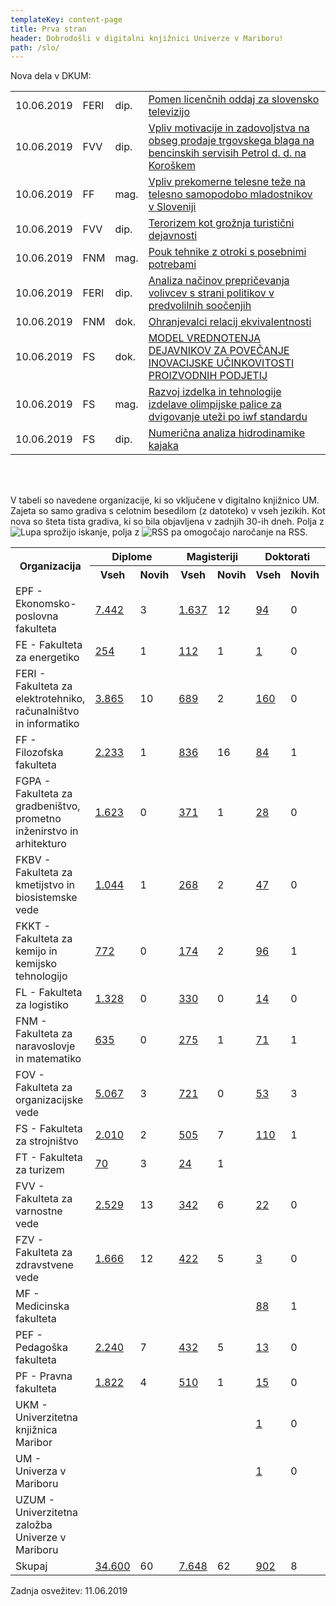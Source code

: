 ```yaml
---
templateKey: content-page
title: Prva stran
header: Dobrodošli v digitalni knjižnici Univerze v Mariboru!
path: /slo/
---
```

<p>
            Nova dela v DKUM:<br></p>
          <table class="NovaGradiva">
            <tbody>
              <tr class="alt">
                <td class="c1">10.06.2019</td>
                <td class="c2" title="Fakulteta za elektrotehniko, računalništvo in informatiko">FERI</td>
                <td class="c3" title="Diplomsko delo/naloga">dip.</td>
                <td class="c4"><a href="https://dk.um.si/IzpisGradiva.php?id=73658&amp;lang=slv">Pomen licenčnih oddaj
                    za slovensko televizijo</a></td>
              </tr>
              <tr>
                <td class="c1">10.06.2019</td>
                <td class="c2" title="Fakulteta za varnostne vede">FVV</td>
                <td class="c3" title="Diplomsko delo/naloga">dip.</td>
                <td class="c4"><a href="https://dk.um.si/IzpisGradiva.php?id=73575&amp;lang=slv">Vpliv motivacije in
                    zadovoljstva na obseg prodaje trgovskega blaga na bencinskih servisih Petrol d. d. na Koroškem</a>
                </td>
              </tr>
              <tr class="alt">
                <td class="c1">10.06.2019</td>
                <td class="c2" title="Filozofska fakulteta">FF</td>
                <td class="c3" title="Magistrsko delo/naloga">mag.</td>
                <td class="c4"><a href="https://dk.um.si/IzpisGradiva.php?id=73454&amp;lang=slv">Vpliv prekomerne
                    telesne teže na telesno samopodobo mladostnikov v Sloveniji</a></td>
              </tr>
              <tr>
                <td class="c1">10.06.2019</td>
                <td class="c2" title="Fakulteta za varnostne vede">FVV</td>
                <td class="c3" title="Diplomsko delo/naloga">dip.</td>
                <td class="c4"><a href="https://dk.um.si/IzpisGradiva.php?id=73556&amp;lang=slv">Terorizem kot grožnja
                    turistični dejavnosti</a></td>
              </tr>
              <tr class="alt">
                <td class="c1">10.06.2019</td>
                <td class="c2" title="Fakulteta za naravoslovje in matematiko">FNM</td>
                <td class="c3" title="Magistrsko delo/naloga">mag.</td>
                <td class="c4"><a href="https://dk.um.si/IzpisGradiva.php?id=73529&amp;lang=slv">Pouk tehnike z otroki s
                    posebnimi potrebami</a></td>
              </tr>
              <tr>
                <td class="c1">10.06.2019</td>
                <td class="c2" title="Fakulteta za elektrotehniko, računalništvo in informatiko">FERI</td>
                <td class="c3" title="Diplomsko delo/naloga">dip.</td>
                <td class="c4"><a href="https://dk.um.si/IzpisGradiva.php?id=73182&amp;lang=slv">Analiza načinov
                    prepričevanja volivcev s strani politikov v predvolilnih soočenjih</a></td>
              </tr>
              <tr class="alt">
                <td class="c1">10.06.2019</td>
                <td class="c2" title="Fakulteta za naravoslovje in matematiko">FNM</td>
                <td class="c3" title="Doktorsko delo/naloga">dok.</td>
                <td class="c4"><a href="https://dk.um.si/IzpisGradiva.php?id=73309&amp;lang=slv">Ohranjevalci relacij
                    ekvivalentnosti</a></td>
              </tr>
              <tr>
                <td class="c1">10.06.2019</td>
                <td class="c2" title="Fakulteta za strojništvo">FS</td>
                <td class="c3" title="Doktorsko delo/naloga">dok.</td>
                <td class="c4"><a href="https://dk.um.si/IzpisGradiva.php?id=72953&amp;lang=slv">MODEL VREDNOTENJA
                    DEJAVNIKOV ZA POVEČANJE INOVACIJSKE UČINKOVITOSTI PROIZVODNIH PODJETIJ</a></td>
              </tr>
              <tr class="alt">
                <td class="c1">10.06.2019</td>
                <td class="c2" title="Fakulteta za strojništvo">FS</td>
                <td class="c3" title="Magistrsko delo/naloga">mag.</td>
                <td class="c4"><a href="https://dk.um.si/IzpisGradiva.php?id=73523&amp;lang=slv">Razvoj izdelka in
                    tehnologije izdelave olimpijske palice za dvigovanje uteži po iwf standardu</a></td>
              </tr>
              <tr>
                <td class="c1">10.06.2019</td>
                <td class="c2" title="Fakulteta za strojništvo">FS</td>
                <td class="c3" title="Diplomsko delo/naloga">dip.</td>
                <td class="c4"><a href="https://dk.um.si/IzpisGradiva.php?id=73568&amp;lang=slv">Numerična analiza
                    hidrodinamike kajaka</a></td>
              </tr>
            </tbody>
          </table><br><br>
          <p class="RazlagaStatistike">V tabeli so navedene organizacije, ki so
            vključene v digitalno knjižnico UM.
            Zajeta so samo gradiva s celotnim besedilom (z datoteko) v vseh jezikih.
            Kot nova so šteta tista gradiva, ki so bila objavljena v zadnjih 30-ih dneh. Polja z
            <img src="Datoteke_za_DKUM%20-%20Prva%20stran/Lupa.gif" alt="Lupa" title="Lupa"> sprožijo iskanje, polja z
            <img src="Datoteke_za_DKUM%20-%20Prva%20stran/rss.gif" alt="RSS" title="RSS"> pa omogočajo naročanje
            na RSS.</p>
          <table class="OrgStat">
            <tbody>
              <tr>
                <th rowspan="2">Organizacija</th>
                <th colspan="2">Diplome</th>
                <th colspan="2">Magisteriji</th>
                <th colspan="2">Doktorati</th>
                <th colspan="2">Ostalo</th>
                <th colspan="2">Skupaj</th>
              </tr>
              <tr>
                <th class="sub">Vseh</th>
                <th class="sub">Novih</th>
                <th class="sub">Vseh</th>
                <th class="sub">Novih</th>
                <th class="sub">Vseh</th>
                <th class="sub">Novih</th>
                <th class="sub">Vseh</th>
                <th class="sub">Novih</th>
                <th class="sub">Vseh</th>
                <th class="sub">Novih</th>
              </tr>
              <tr>
                <td class="naziv">EPF - Ekonomsko-poslovna fakulteta</td>
                <td class="Search"
                  onclick="location.href='https://dk.um.si/Iskanje.php?type=napredno&amp;niz0=&amp;vrsta=dip&amp;vir=2&amp;chkFullOnly=on&amp;lang=slv'"
                  title="Sproži iskanje - diplome EPF"><a
                    href="https://dk.um.si/Iskanje.php?type=napredno&amp;niz0=&amp;vrsta=dip&amp;vir=2&amp;chkFullOnly=on&amp;lang=slv">7.442</a>
                </td>
                <td class="Rss" onclick="location.href='https://dk.um.si/rss.php?o=2&amp;v=dip&amp;lang=slv'"
                  title="Naroči na RSS - diplome EPF"><span class="RssLink">3</span></td>
                <td class="Search"
                  onclick="location.href='https://dk.um.si/Iskanje.php?type=napredno&amp;niz0=&amp;vrsta=mag&amp;vir=2&amp;chkFullOnly=on&amp;lang=slv'"
                  title="Sproži iskanje - magisteriji EPF"><a
                    href="https://dk.um.si/Iskanje.php?type=napredno&amp;niz0=&amp;vrsta=mag&amp;vir=2&amp;chkFullOnly=on&amp;lang=slv">1.637</a>
                </td>
                <td class="Rss" onclick="location.href='https://dk.um.si/rss.php?o=2&amp;v=mag&amp;lang=slv'"
                  title="Naroči na RSS - magisteriji EPF"><span class="RssLink">12</span></td>
                <td class="Search"
                  onclick="location.href='https://dk.um.si/Iskanje.php?type=napredno&amp;niz0=&amp;vrsta=dok&amp;vir=2&amp;chkFullOnly=on&amp;lang=slv'"
                  title="Sproži iskanje - doktorati EPF"><a
                    href="https://dk.um.si/Iskanje.php?type=napredno&amp;niz0=&amp;vrsta=dok&amp;vir=2&amp;chkFullOnly=on&amp;lang=slv">94</a>
                </td>
                <td class="Rss" onclick="location.href='https://dk.um.si/rss.php?o=2&amp;v=dok&amp;lang=slv'"
                  title="Naroči na RSS - doktorati EPF"><span class="RssLink">0</span></td>
                <td class="Search"
                  onclick="location.href='https://dk.um.si/Iskanje.php?type=napredno&amp;niz0=&amp;vrsta=ostalo&amp;vir=2&amp;chkFullOnly=on&amp;lang=slv'"
                  title="Sproži iskanje - druga gradiva EPF"><a
                    href="https://dk.um.si/Iskanje.php?type=napredno&amp;niz0=&amp;vrsta=ostalo&amp;vir=2&amp;chkFullOnly=on&amp;lang=slv">1.604</a>
                </td>
                <td>&nbsp;</td>
                <td class="Search"
                  onclick="location.href='https://dk.um.si/Iskanje.php?type=napredno&amp;niz0=&amp;vir=2&amp;chkFullOnly=on&amp;lang=slv'"
                  title="Sproži iskanje - vsa gradiva EPF"><a
                    href="https://dk.um.si/Iskanje.php?type=napredno&amp;niz0=&amp;vir=2&amp;chkFullOnly=on&amp;lang=slv">10.777</a>
                </td>
                <td class="Rss" onclick="location.href='https://dk.um.si/rss.php?o=2&amp;v=vse&amp;lang=slv'"
                  title="Naroči na RSS - vsa gradiva EPF"><span class="RssLink">15</span></td>
              </tr>
              <tr class="alt">
                <td class="naziv">FE - Fakulteta za energetiko</td>
                <td class="Search"
                  onclick="location.href='https://dk.um.si/Iskanje.php?type=napredno&amp;niz0=&amp;vrsta=dip&amp;vir=19&amp;chkFullOnly=on&amp;lang=slv'"
                  title="Sproži iskanje - diplome FE"><a
                    href="https://dk.um.si/Iskanje.php?type=napredno&amp;niz0=&amp;vrsta=dip&amp;vir=19&amp;chkFullOnly=on&amp;lang=slv">254</a>
                </td>
                <td class="Rss" onclick="location.href='https://dk.um.si/rss.php?o=19&amp;v=dip&amp;lang=slv'"
                  title="Naroči na RSS - diplome FE"><span class="RssLink">1</span></td>
                <td class="Search"
                  onclick="location.href='https://dk.um.si/Iskanje.php?type=napredno&amp;niz0=&amp;vrsta=mag&amp;vir=19&amp;chkFullOnly=on&amp;lang=slv'"
                  title="Sproži iskanje - magisteriji FE"><a
                    href="https://dk.um.si/Iskanje.php?type=napredno&amp;niz0=&amp;vrsta=mag&amp;vir=19&amp;chkFullOnly=on&amp;lang=slv">112</a>
                </td>
                <td class="Rss" onclick="location.href='https://dk.um.si/rss.php?o=19&amp;v=mag&amp;lang=slv'"
                  title="Naroči na RSS - magisteriji FE"><span class="RssLink">1</span></td>
                <td class="Search"
                  onclick="location.href='https://dk.um.si/Iskanje.php?type=napredno&amp;niz0=&amp;vrsta=dok&amp;vir=19&amp;chkFullOnly=on&amp;lang=slv'"
                  title="Sproži iskanje - doktorati FE"><a
                    href="https://dk.um.si/Iskanje.php?type=napredno&amp;niz0=&amp;vrsta=dok&amp;vir=19&amp;chkFullOnly=on&amp;lang=slv">1</a>
                </td>
                <td class="Rss" onclick="location.href='https://dk.um.si/rss.php?o=19&amp;v=dok&amp;lang=slv'"
                  title="Naroči na RSS - doktorati FE"><span class="RssLink">0</span></td>
                <td class="Search"
                  onclick="location.href='https://dk.um.si/Iskanje.php?type=napredno&amp;niz0=&amp;vrsta=ostalo&amp;vir=19&amp;chkFullOnly=on&amp;lang=slv'"
                  title="Sproži iskanje - druga gradiva FE"><a
                    href="https://dk.um.si/Iskanje.php?type=napredno&amp;niz0=&amp;vrsta=ostalo&amp;vir=19&amp;chkFullOnly=on&amp;lang=slv">120</a>
                </td>
                <td>&nbsp;</td>
                <td class="Search"
                  onclick="location.href='https://dk.um.si/Iskanje.php?type=napredno&amp;niz0=&amp;vir=19&amp;chkFullOnly=on&amp;lang=slv'"
                  title="Sproži iskanje - vsa gradiva FE"><a
                    href="https://dk.um.si/Iskanje.php?type=napredno&amp;niz0=&amp;vir=19&amp;chkFullOnly=on&amp;lang=slv">487</a>
                </td>
                <td class="Rss" onclick="location.href='https://dk.um.si/rss.php?o=19&amp;v=vse&amp;lang=slv'"
                  title="Naroči na RSS - vsa gradiva FE"><span class="RssLink">2</span></td>
              </tr>
              <tr>
                <td class="naziv">FERI - Fakulteta za elektrotehniko, računalništvo in informatiko</td>
                <td class="Search"
                  onclick="location.href='https://dk.um.si/Iskanje.php?type=napredno&amp;niz0=&amp;vrsta=dip&amp;vir=3&amp;chkFullOnly=on&amp;lang=slv'"
                  title="Sproži iskanje - diplome FERI"><a
                    href="https://dk.um.si/Iskanje.php?type=napredno&amp;niz0=&amp;vrsta=dip&amp;vir=3&amp;chkFullOnly=on&amp;lang=slv">3.865</a>
                </td>
                <td class="Rss" onclick="location.href='https://dk.um.si/rss.php?o=3&amp;v=dip&amp;lang=slv'"
                  title="Naroči na RSS - diplome FERI"><span class="RssLink">10</span></td>
                <td class="Search"
                  onclick="location.href='https://dk.um.si/Iskanje.php?type=napredno&amp;niz0=&amp;vrsta=mag&amp;vir=3&amp;chkFullOnly=on&amp;lang=slv'"
                  title="Sproži iskanje - magisteriji FERI"><a
                    href="https://dk.um.si/Iskanje.php?type=napredno&amp;niz0=&amp;vrsta=mag&amp;vir=3&amp;chkFullOnly=on&amp;lang=slv">689</a>
                </td>
                <td class="Rss" onclick="location.href='https://dk.um.si/rss.php?o=3&amp;v=mag&amp;lang=slv'"
                  title="Naroči na RSS - magisteriji FERI"><span class="RssLink">2</span></td>
                <td class="Search"
                  onclick="location.href='https://dk.um.si/Iskanje.php?type=napredno&amp;niz0=&amp;vrsta=dok&amp;vir=3&amp;chkFullOnly=on&amp;lang=slv'"
                  title="Sproži iskanje - doktorati FERI"><a
                    href="https://dk.um.si/Iskanje.php?type=napredno&amp;niz0=&amp;vrsta=dok&amp;vir=3&amp;chkFullOnly=on&amp;lang=slv">160</a>
                </td>
                <td class="Rss" onclick="location.href='https://dk.um.si/rss.php?o=3&amp;v=dok&amp;lang=slv'"
                  title="Naroči na RSS - doktorati FERI"><span class="RssLink">0</span></td>
                <td class="Search"
                  onclick="location.href='https://dk.um.si/Iskanje.php?type=napredno&amp;niz0=&amp;vrsta=ostalo&amp;vir=3&amp;chkFullOnly=on&amp;lang=slv'"
                  title="Sproži iskanje - druga gradiva FERI"><a
                    href="https://dk.um.si/Iskanje.php?type=napredno&amp;niz0=&amp;vrsta=ostalo&amp;vir=3&amp;chkFullOnly=on&amp;lang=slv">725</a>
                </td>
                <td>&nbsp;</td>
                <td class="Search"
                  onclick="location.href='https://dk.um.si/Iskanje.php?type=napredno&amp;niz0=&amp;vir=3&amp;chkFullOnly=on&amp;lang=slv'"
                  title="Sproži iskanje - vsa gradiva FERI"><a
                    href="https://dk.um.si/Iskanje.php?type=napredno&amp;niz0=&amp;vir=3&amp;chkFullOnly=on&amp;lang=slv">5.439</a>
                </td>
                <td class="Rss" onclick="location.href='https://dk.um.si/rss.php?o=3&amp;v=vse&amp;lang=slv'"
                  title="Naroči na RSS - vsa gradiva FERI"><span class="RssLink">12</span></td>
              </tr>
              <tr class="alt">
                <td class="naziv">FF - Filozofska fakulteta</td>
                <td class="Search"
                  onclick="location.href='https://dk.um.si/Iskanje.php?type=napredno&amp;niz0=&amp;vrsta=dip&amp;vir=9&amp;chkFullOnly=on&amp;lang=slv'"
                  title="Sproži iskanje - diplome FF"><a
                    href="https://dk.um.si/Iskanje.php?type=napredno&amp;niz0=&amp;vrsta=dip&amp;vir=9&amp;chkFullOnly=on&amp;lang=slv">2.233</a>
                </td>
                <td class="Rss" onclick="location.href='https://dk.um.si/rss.php?o=9&amp;v=dip&amp;lang=slv'"
                  title="Naroči na RSS - diplome FF"><span class="RssLink">1</span></td>
                <td class="Search"
                  onclick="location.href='https://dk.um.si/Iskanje.php?type=napredno&amp;niz0=&amp;vrsta=mag&amp;vir=9&amp;chkFullOnly=on&amp;lang=slv'"
                  title="Sproži iskanje - magisteriji FF"><a
                    href="https://dk.um.si/Iskanje.php?type=napredno&amp;niz0=&amp;vrsta=mag&amp;vir=9&amp;chkFullOnly=on&amp;lang=slv">836</a>
                </td>
                <td class="Rss" onclick="location.href='https://dk.um.si/rss.php?o=9&amp;v=mag&amp;lang=slv'"
                  title="Naroči na RSS - magisteriji FF"><span class="RssLink">16</span></td>
                <td class="Search"
                  onclick="location.href='https://dk.um.si/Iskanje.php?type=napredno&amp;niz0=&amp;vrsta=dok&amp;vir=9&amp;chkFullOnly=on&amp;lang=slv'"
                  title="Sproži iskanje - doktorati FF"><a
                    href="https://dk.um.si/Iskanje.php?type=napredno&amp;niz0=&amp;vrsta=dok&amp;vir=9&amp;chkFullOnly=on&amp;lang=slv">84</a>
                </td>
                <td class="Rss" onclick="location.href='https://dk.um.si/rss.php?o=9&amp;v=dok&amp;lang=slv'"
                  title="Naroči na RSS - doktorati FF"><span class="RssLink">1</span></td>
                <td class="Search"
                  onclick="location.href='https://dk.um.si/Iskanje.php?type=napredno&amp;niz0=&amp;vrsta=ostalo&amp;vir=9&amp;chkFullOnly=on&amp;lang=slv'"
                  title="Sproži iskanje - druga gradiva FF"><a
                    href="https://dk.um.si/Iskanje.php?type=napredno&amp;niz0=&amp;vrsta=ostalo&amp;vir=9&amp;chkFullOnly=on&amp;lang=slv">1.074</a>
                </td>
                <td>&nbsp;</td>
                <td class="Search"
                  onclick="location.href='https://dk.um.si/Iskanje.php?type=napredno&amp;niz0=&amp;vir=9&amp;chkFullOnly=on&amp;lang=slv'"
                  title="Sproži iskanje - vsa gradiva FF"><a
                    href="https://dk.um.si/Iskanje.php?type=napredno&amp;niz0=&amp;vir=9&amp;chkFullOnly=on&amp;lang=slv">4.227</a>
                </td>
                <td class="Rss" onclick="location.href='https://dk.um.si/rss.php?o=9&amp;v=vse&amp;lang=slv'"
                  title="Naroči na RSS - vsa gradiva FF"><span class="RssLink">18</span></td>
              </tr>
              <tr>
                <td class="naziv">FGPA - Fakulteta za gradbeništvo, prometno inženirstvo in arhitekturo</td>
                <td class="Search"
                  onclick="location.href='https://dk.um.si/Iskanje.php?type=napredno&amp;niz0=&amp;vrsta=dip&amp;vir=5&amp;chkFullOnly=on&amp;lang=slv'"
                  title="Sproži iskanje - diplome FGPA"><a
                    href="https://dk.um.si/Iskanje.php?type=napredno&amp;niz0=&amp;vrsta=dip&amp;vir=5&amp;chkFullOnly=on&amp;lang=slv">1.623</a>
                </td>
                <td class="Rss" onclick="location.href='https://dk.um.si/rss.php?o=5&amp;v=dip&amp;lang=slv'"
                  title="Naroči na RSS - diplome FGPA"><span class="RssLink">0</span></td>
                <td class="Search"
                  onclick="location.href='https://dk.um.si/Iskanje.php?type=napredno&amp;niz0=&amp;vrsta=mag&amp;vir=5&amp;chkFullOnly=on&amp;lang=slv'"
                  title="Sproži iskanje - magisteriji FGPA"><a
                    href="https://dk.um.si/Iskanje.php?type=napredno&amp;niz0=&amp;vrsta=mag&amp;vir=5&amp;chkFullOnly=on&amp;lang=slv">371</a>
                </td>
                <td class="Rss" onclick="location.href='https://dk.um.si/rss.php?o=5&amp;v=mag&amp;lang=slv'"
                  title="Naroči na RSS - magisteriji FGPA"><span class="RssLink">1</span></td>
                <td class="Search"
                  onclick="location.href='https://dk.um.si/Iskanje.php?type=napredno&amp;niz0=&amp;vrsta=dok&amp;vir=5&amp;chkFullOnly=on&amp;lang=slv'"
                  title="Sproži iskanje - doktorati FGPA"><a
                    href="https://dk.um.si/Iskanje.php?type=napredno&amp;niz0=&amp;vrsta=dok&amp;vir=5&amp;chkFullOnly=on&amp;lang=slv">28</a>
                </td>
                <td class="Rss" onclick="location.href='https://dk.um.si/rss.php?o=5&amp;v=dok&amp;lang=slv'"
                  title="Naroči na RSS - doktorati FGPA"><span class="RssLink">0</span></td>
                <td class="Search"
                  onclick="location.href='https://dk.um.si/Iskanje.php?type=napredno&amp;niz0=&amp;vrsta=ostalo&amp;vir=5&amp;chkFullOnly=on&amp;lang=slv'"
                  title="Sproži iskanje - druga gradiva FGPA"><a
                    href="https://dk.um.si/Iskanje.php?type=napredno&amp;niz0=&amp;vrsta=ostalo&amp;vir=5&amp;chkFullOnly=on&amp;lang=slv">580</a>
                </td>
                <td>&nbsp;</td>
                <td class="Search"
                  onclick="location.href='https://dk.um.si/Iskanje.php?type=napredno&amp;niz0=&amp;vir=5&amp;chkFullOnly=on&amp;lang=slv'"
                  title="Sproži iskanje - vsa gradiva FGPA"><a
                    href="https://dk.um.si/Iskanje.php?type=napredno&amp;niz0=&amp;vir=5&amp;chkFullOnly=on&amp;lang=slv">2.602</a>
                </td>
                <td class="Rss" onclick="location.href='https://dk.um.si/rss.php?o=5&amp;v=vse&amp;lang=slv'"
                  title="Naroči na RSS - vsa gradiva FGPA"><span class="RssLink">1</span></td>
              </tr>
              <tr class="alt">
                <td class="naziv">FKBV - Fakulteta za kmetijstvo in biosistemske vede</td>
                <td class="Search"
                  onclick="location.href='https://dk.um.si/Iskanje.php?type=napredno&amp;niz0=&amp;vrsta=dip&amp;vir=13&amp;chkFullOnly=on&amp;lang=slv'"
                  title="Sproži iskanje - diplome FKBV"><a
                    href="https://dk.um.si/Iskanje.php?type=napredno&amp;niz0=&amp;vrsta=dip&amp;vir=13&amp;chkFullOnly=on&amp;lang=slv">1.044</a>
                </td>
                <td class="Rss" onclick="location.href='https://dk.um.si/rss.php?o=13&amp;v=dip&amp;lang=slv'"
                  title="Naroči na RSS - diplome FKBV"><span class="RssLink">1</span></td>
                <td class="Search"
                  onclick="location.href='https://dk.um.si/Iskanje.php?type=napredno&amp;niz0=&amp;vrsta=mag&amp;vir=13&amp;chkFullOnly=on&amp;lang=slv'"
                  title="Sproži iskanje - magisteriji FKBV"><a
                    href="https://dk.um.si/Iskanje.php?type=napredno&amp;niz0=&amp;vrsta=mag&amp;vir=13&amp;chkFullOnly=on&amp;lang=slv">268</a>
                </td>
                <td class="Rss" onclick="location.href='https://dk.um.si/rss.php?o=13&amp;v=mag&amp;lang=slv'"
                  title="Naroči na RSS - magisteriji FKBV"><span class="RssLink">2</span></td>
                <td class="Search"
                  onclick="location.href='https://dk.um.si/Iskanje.php?type=napredno&amp;niz0=&amp;vrsta=dok&amp;vir=13&amp;chkFullOnly=on&amp;lang=slv'"
                  title="Sproži iskanje - doktorati FKBV"><a
                    href="https://dk.um.si/Iskanje.php?type=napredno&amp;niz0=&amp;vrsta=dok&amp;vir=13&amp;chkFullOnly=on&amp;lang=slv">47</a>
                </td>
                <td class="Rss" onclick="location.href='https://dk.um.si/rss.php?o=13&amp;v=dok&amp;lang=slv'"
                  title="Naroči na RSS - doktorati FKBV"><span class="RssLink">0</span></td>
                <td class="Search"
                  onclick="location.href='https://dk.um.si/Iskanje.php?type=napredno&amp;niz0=&amp;vrsta=ostalo&amp;vir=13&amp;chkFullOnly=on&amp;lang=slv'"
                  title="Sproži iskanje - druga gradiva FKBV"><a
                    href="https://dk.um.si/Iskanje.php?type=napredno&amp;niz0=&amp;vrsta=ostalo&amp;vir=13&amp;chkFullOnly=on&amp;lang=slv">309</a>
                </td>
                <td>&nbsp;</td>
                <td class="Search"
                  onclick="location.href='https://dk.um.si/Iskanje.php?type=napredno&amp;niz0=&amp;vir=13&amp;chkFullOnly=on&amp;lang=slv'"
                  title="Sproži iskanje - vsa gradiva FKBV"><a
                    href="https://dk.um.si/Iskanje.php?type=napredno&amp;niz0=&amp;vir=13&amp;chkFullOnly=on&amp;lang=slv">1.668</a>
                </td>
                <td class="Rss" onclick="location.href='https://dk.um.si/rss.php?o=13&amp;v=vse&amp;lang=slv'"
                  title="Naroči na RSS - vsa gradiva FKBV"><span class="RssLink">3</span></td>
              </tr>
              <tr>
                <td class="naziv">FKKT - Fakulteta za kemijo in kemijsko tehnologijo</td>
                <td class="Search"
                  onclick="location.href='https://dk.um.si/Iskanje.php?type=napredno&amp;niz0=&amp;vrsta=dip&amp;vir=6&amp;chkFullOnly=on&amp;lang=slv'"
                  title="Sproži iskanje - diplome FKKT"><a
                    href="https://dk.um.si/Iskanje.php?type=napredno&amp;niz0=&amp;vrsta=dip&amp;vir=6&amp;chkFullOnly=on&amp;lang=slv">772</a>
                </td>
                <td class="Rss" onclick="location.href='https://dk.um.si/rss.php?o=6&amp;v=dip&amp;lang=slv'"
                  title="Naroči na RSS - diplome FKKT"><span class="RssLink">0</span></td>
                <td class="Search"
                  onclick="location.href='https://dk.um.si/Iskanje.php?type=napredno&amp;niz0=&amp;vrsta=mag&amp;vir=6&amp;chkFullOnly=on&amp;lang=slv'"
                  title="Sproži iskanje - magisteriji FKKT"><a
                    href="https://dk.um.si/Iskanje.php?type=napredno&amp;niz0=&amp;vrsta=mag&amp;vir=6&amp;chkFullOnly=on&amp;lang=slv">174</a>
                </td>
                <td class="Rss" onclick="location.href='https://dk.um.si/rss.php?o=6&amp;v=mag&amp;lang=slv'"
                  title="Naroči na RSS - magisteriji FKKT"><span class="RssLink">2</span></td>
                <td class="Search"
                  onclick="location.href='https://dk.um.si/Iskanje.php?type=napredno&amp;niz0=&amp;vrsta=dok&amp;vir=6&amp;chkFullOnly=on&amp;lang=slv'"
                  title="Sproži iskanje - doktorati FKKT"><a
                    href="https://dk.um.si/Iskanje.php?type=napredno&amp;niz0=&amp;vrsta=dok&amp;vir=6&amp;chkFullOnly=on&amp;lang=slv">96</a>
                </td>
                <td class="Rss" onclick="location.href='https://dk.um.si/rss.php?o=6&amp;v=dok&amp;lang=slv'"
                  title="Naroči na RSS - doktorati FKKT"><span class="RssLink">1</span></td>
                <td class="Search"
                  onclick="location.href='https://dk.um.si/Iskanje.php?type=napredno&amp;niz0=&amp;vrsta=ostalo&amp;vir=6&amp;chkFullOnly=on&amp;lang=slv'"
                  title="Sproži iskanje - druga gradiva FKKT"><a
                    href="https://dk.um.si/Iskanje.php?type=napredno&amp;niz0=&amp;vrsta=ostalo&amp;vir=6&amp;chkFullOnly=on&amp;lang=slv">431</a>
                </td>
                <td>2</td>
                <td class="Search"
                  onclick="location.href='https://dk.um.si/Iskanje.php?type=napredno&amp;niz0=&amp;vir=6&amp;chkFullOnly=on&amp;lang=slv'"
                  title="Sproži iskanje - vsa gradiva FKKT"><a
                    href="https://dk.um.si/Iskanje.php?type=napredno&amp;niz0=&amp;vir=6&amp;chkFullOnly=on&amp;lang=slv">1.473</a>
                </td>
                <td class="Rss" onclick="location.href='https://dk.um.si/rss.php?o=6&amp;v=vse&amp;lang=slv'"
                  title="Naroči na RSS - vsa gradiva FKKT"><span class="RssLink">5</span></td>
              </tr>
              <tr class="alt">
                <td class="naziv">FL - Fakulteta za logistiko</td>
                <td class="Search"
                  onclick="location.href='https://dk.um.si/Iskanje.php?type=napredno&amp;niz0=&amp;vrsta=dip&amp;vir=16&amp;chkFullOnly=on&amp;lang=slv'"
                  title="Sproži iskanje - diplome FL"><a
                    href="https://dk.um.si/Iskanje.php?type=napredno&amp;niz0=&amp;vrsta=dip&amp;vir=16&amp;chkFullOnly=on&amp;lang=slv">1.328</a>
                </td>
                <td class="Rss" onclick="location.href='https://dk.um.si/rss.php?o=16&amp;v=dip&amp;lang=slv'"
                  title="Naroči na RSS - diplome FL"><span class="RssLink">0</span></td>
                <td class="Search"
                  onclick="location.href='https://dk.um.si/Iskanje.php?type=napredno&amp;niz0=&amp;vrsta=mag&amp;vir=16&amp;chkFullOnly=on&amp;lang=slv'"
                  title="Sproži iskanje - magisteriji FL"><a
                    href="https://dk.um.si/Iskanje.php?type=napredno&amp;niz0=&amp;vrsta=mag&amp;vir=16&amp;chkFullOnly=on&amp;lang=slv">330</a>
                </td>
                <td class="Rss" onclick="location.href='https://dk.um.si/rss.php?o=16&amp;v=mag&amp;lang=slv'"
                  title="Naroči na RSS - magisteriji FL"><span class="RssLink">0</span></td>
                <td class="Search"
                  onclick="location.href='https://dk.um.si/Iskanje.php?type=napredno&amp;niz0=&amp;vrsta=dok&amp;vir=16&amp;chkFullOnly=on&amp;lang=slv'"
                  title="Sproži iskanje - doktorati FL"><a
                    href="https://dk.um.si/Iskanje.php?type=napredno&amp;niz0=&amp;vrsta=dok&amp;vir=16&amp;chkFullOnly=on&amp;lang=slv">14</a>
                </td>
                <td class="Rss" onclick="location.href='https://dk.um.si/rss.php?o=16&amp;v=dok&amp;lang=slv'"
                  title="Naroči na RSS - doktorati FL"><span class="RssLink">0</span></td>
                <td class="Search"
                  onclick="location.href='https://dk.um.si/Iskanje.php?type=napredno&amp;niz0=&amp;vrsta=ostalo&amp;vir=16&amp;chkFullOnly=on&amp;lang=slv'"
                  title="Sproži iskanje - druga gradiva FL"><a
                    href="https://dk.um.si/Iskanje.php?type=napredno&amp;niz0=&amp;vrsta=ostalo&amp;vir=16&amp;chkFullOnly=on&amp;lang=slv">263</a>
                </td>
                <td>&nbsp;</td>
                <td class="Search"
                  onclick="location.href='https://dk.um.si/Iskanje.php?type=napredno&amp;niz0=&amp;vir=16&amp;chkFullOnly=on&amp;lang=slv'"
                  title="Sproži iskanje - vsa gradiva FL"><a
                    href="https://dk.um.si/Iskanje.php?type=napredno&amp;niz0=&amp;vir=16&amp;chkFullOnly=on&amp;lang=slv">1.935</a>
                </td>
                <td class="Rss" onclick="location.href='https://dk.um.si/rss.php?o=16&amp;v=vse&amp;lang=slv'"
                  title="Naroči na RSS - vsa gradiva FL"><span class="RssLink">0</span></td>
              </tr>
              <tr>
                <td class="naziv">FNM - Fakulteta za naravoslovje in matematiko</td>
                <td class="Search"
                  onclick="location.href='https://dk.um.si/Iskanje.php?type=napredno&amp;niz0=&amp;vrsta=dip&amp;vir=11&amp;chkFullOnly=on&amp;lang=slv'"
                  title="Sproži iskanje - diplome FNM"><a
                    href="https://dk.um.si/Iskanje.php?type=napredno&amp;niz0=&amp;vrsta=dip&amp;vir=11&amp;chkFullOnly=on&amp;lang=slv">635</a>
                </td>
                <td class="Rss" onclick="location.href='https://dk.um.si/rss.php?o=11&amp;v=dip&amp;lang=slv'"
                  title="Naroči na RSS - diplome FNM"><span class="RssLink">0</span></td>
                <td class="Search"
                  onclick="location.href='https://dk.um.si/Iskanje.php?type=napredno&amp;niz0=&amp;vrsta=mag&amp;vir=11&amp;chkFullOnly=on&amp;lang=slv'"
                  title="Sproži iskanje - magisteriji FNM"><a
                    href="https://dk.um.si/Iskanje.php?type=napredno&amp;niz0=&amp;vrsta=mag&amp;vir=11&amp;chkFullOnly=on&amp;lang=slv">275</a>
                </td>
                <td class="Rss" onclick="location.href='https://dk.um.si/rss.php?o=11&amp;v=mag&amp;lang=slv'"
                  title="Naroči na RSS - magisteriji FNM"><span class="RssLink">1</span></td>
                <td class="Search"
                  onclick="location.href='https://dk.um.si/Iskanje.php?type=napredno&amp;niz0=&amp;vrsta=dok&amp;vir=11&amp;chkFullOnly=on&amp;lang=slv'"
                  title="Sproži iskanje - doktorati FNM"><a
                    href="https://dk.um.si/Iskanje.php?type=napredno&amp;niz0=&amp;vrsta=dok&amp;vir=11&amp;chkFullOnly=on&amp;lang=slv">71</a>
                </td>
                <td class="Rss" onclick="location.href='https://dk.um.si/rss.php?o=11&amp;v=dok&amp;lang=slv'"
                  title="Naroči na RSS - doktorati FNM"><span class="RssLink">1</span></td>
                <td class="Search"
                  onclick="location.href='https://dk.um.si/Iskanje.php?type=napredno&amp;niz0=&amp;vrsta=ostalo&amp;vir=11&amp;chkFullOnly=on&amp;lang=slv'"
                  title="Sproži iskanje - druga gradiva FNM"><a
                    href="https://dk.um.si/Iskanje.php?type=napredno&amp;niz0=&amp;vrsta=ostalo&amp;vir=11&amp;chkFullOnly=on&amp;lang=slv">694</a>
                </td>
                <td>&nbsp;</td>
                <td class="Search"
                  onclick="location.href='https://dk.um.si/Iskanje.php?type=napredno&amp;niz0=&amp;vir=11&amp;chkFullOnly=on&amp;lang=slv'"
                  title="Sproži iskanje - vsa gradiva FNM"><a
                    href="https://dk.um.si/Iskanje.php?type=napredno&amp;niz0=&amp;vir=11&amp;chkFullOnly=on&amp;lang=slv">1.675</a>
                </td>
                <td class="Rss" onclick="location.href='https://dk.um.si/rss.php?o=11&amp;v=vse&amp;lang=slv'"
                  title="Naroči na RSS - vsa gradiva FNM"><span class="RssLink">2</span></td>
              </tr>
              <tr class="alt">
                <td class="naziv">FOV - Fakulteta za organizacijske vede</td>
                <td class="Search"
                  onclick="location.href='https://dk.um.si/Iskanje.php?type=napredno&amp;niz0=&amp;vrsta=dip&amp;vir=8&amp;chkFullOnly=on&amp;lang=slv'"
                  title="Sproži iskanje - diplome FOV"><a
                    href="https://dk.um.si/Iskanje.php?type=napredno&amp;niz0=&amp;vrsta=dip&amp;vir=8&amp;chkFullOnly=on&amp;lang=slv">5.067</a>
                </td>
                <td class="Rss" onclick="location.href='https://dk.um.si/rss.php?o=8&amp;v=dip&amp;lang=slv'"
                  title="Naroči na RSS - diplome FOV"><span class="RssLink">3</span></td>
                <td class="Search"
                  onclick="location.href='https://dk.um.si/Iskanje.php?type=napredno&amp;niz0=&amp;vrsta=mag&amp;vir=8&amp;chkFullOnly=on&amp;lang=slv'"
                  title="Sproži iskanje - magisteriji FOV"><a
                    href="https://dk.um.si/Iskanje.php?type=napredno&amp;niz0=&amp;vrsta=mag&amp;vir=8&amp;chkFullOnly=on&amp;lang=slv">721</a>
                </td>
                <td class="Rss" onclick="location.href='https://dk.um.si/rss.php?o=8&amp;v=mag&amp;lang=slv'"
                  title="Naroči na RSS - magisteriji FOV"><span class="RssLink">0</span></td>
                <td class="Search"
                  onclick="location.href='https://dk.um.si/Iskanje.php?type=napredno&amp;niz0=&amp;vrsta=dok&amp;vir=8&amp;chkFullOnly=on&amp;lang=slv'"
                  title="Sproži iskanje - doktorati FOV"><a
                    href="https://dk.um.si/Iskanje.php?type=napredno&amp;niz0=&amp;vrsta=dok&amp;vir=8&amp;chkFullOnly=on&amp;lang=slv">53</a>
                </td>
                <td class="Rss" onclick="location.href='https://dk.um.si/rss.php?o=8&amp;v=dok&amp;lang=slv'"
                  title="Naroči na RSS - doktorati FOV"><span class="RssLink">3</span></td>
                <td class="Search"
                  onclick="location.href='https://dk.um.si/Iskanje.php?type=napredno&amp;niz0=&amp;vrsta=ostalo&amp;vir=8&amp;chkFullOnly=on&amp;lang=slv'"
                  title="Sproži iskanje - druga gradiva FOV"><a
                    href="https://dk.um.si/Iskanje.php?type=napredno&amp;niz0=&amp;vrsta=ostalo&amp;vir=8&amp;chkFullOnly=on&amp;lang=slv">506</a>
                </td>
                <td>1</td>
                <td class="Search"
                  onclick="location.href='https://dk.um.si/Iskanje.php?type=napredno&amp;niz0=&amp;vir=8&amp;chkFullOnly=on&amp;lang=slv'"
                  title="Sproži iskanje - vsa gradiva FOV"><a
                    href="https://dk.um.si/Iskanje.php?type=napredno&amp;niz0=&amp;vir=8&amp;chkFullOnly=on&amp;lang=slv">6.347</a>
                </td>
                <td class="Rss" onclick="location.href='https://dk.um.si/rss.php?o=8&amp;v=vse&amp;lang=slv'"
                  title="Naroči na RSS - vsa gradiva FOV"><span class="RssLink">7</span></td>
              </tr>
              <tr>
                <td class="naziv">FS - Fakulteta za strojništvo</td>
                <td class="Search"
                  onclick="location.href='https://dk.um.si/Iskanje.php?type=napredno&amp;niz0=&amp;vrsta=dip&amp;vir=7&amp;chkFullOnly=on&amp;lang=slv'"
                  title="Sproži iskanje - diplome FS"><a
                    href="https://dk.um.si/Iskanje.php?type=napredno&amp;niz0=&amp;vrsta=dip&amp;vir=7&amp;chkFullOnly=on&amp;lang=slv">2.010</a>
                </td>
                <td class="Rss" onclick="location.href='https://dk.um.si/rss.php?o=7&amp;v=dip&amp;lang=slv'"
                  title="Naroči na RSS - diplome FS"><span class="RssLink">2</span></td>
                <td class="Search"
                  onclick="location.href='https://dk.um.si/Iskanje.php?type=napredno&amp;niz0=&amp;vrsta=mag&amp;vir=7&amp;chkFullOnly=on&amp;lang=slv'"
                  title="Sproži iskanje - magisteriji FS"><a
                    href="https://dk.um.si/Iskanje.php?type=napredno&amp;niz0=&amp;vrsta=mag&amp;vir=7&amp;chkFullOnly=on&amp;lang=slv">505</a>
                </td>
                <td class="Rss" onclick="location.href='https://dk.um.si/rss.php?o=7&amp;v=mag&amp;lang=slv'"
                  title="Naroči na RSS - magisteriji FS"><span class="RssLink">7</span></td>
                <td class="Search"
                  onclick="location.href='https://dk.um.si/Iskanje.php?type=napredno&amp;niz0=&amp;vrsta=dok&amp;vir=7&amp;chkFullOnly=on&amp;lang=slv'"
                  title="Sproži iskanje - doktorati FS"><a
                    href="https://dk.um.si/Iskanje.php?type=napredno&amp;niz0=&amp;vrsta=dok&amp;vir=7&amp;chkFullOnly=on&amp;lang=slv">110</a>
                </td>
                <td class="Rss" onclick="location.href='https://dk.um.si/rss.php?o=7&amp;v=dok&amp;lang=slv'"
                  title="Naroči na RSS - doktorati FS"><span class="RssLink">1</span></td>
                <td class="Search"
                  onclick="location.href='https://dk.um.si/Iskanje.php?type=napredno&amp;niz0=&amp;vrsta=ostalo&amp;vir=7&amp;chkFullOnly=on&amp;lang=slv'"
                  title="Sproži iskanje - druga gradiva FS"><a
                    href="https://dk.um.si/Iskanje.php?type=napredno&amp;niz0=&amp;vrsta=ostalo&amp;vir=7&amp;chkFullOnly=on&amp;lang=slv">1.196</a>
                </td>
                <td>2</td>
                <td class="Search"
                  onclick="location.href='https://dk.um.si/Iskanje.php?type=napredno&amp;niz0=&amp;vir=7&amp;chkFullOnly=on&amp;lang=slv'"
                  title="Sproži iskanje - vsa gradiva FS"><a
                    href="https://dk.um.si/Iskanje.php?type=napredno&amp;niz0=&amp;vir=7&amp;chkFullOnly=on&amp;lang=slv">3.821</a>
                </td>
                <td class="Rss" onclick="location.href='https://dk.um.si/rss.php?o=7&amp;v=vse&amp;lang=slv'"
                  title="Naroči na RSS - vsa gradiva FS"><span class="RssLink">12</span></td>
              </tr>
              <tr class="alt">
                <td class="naziv">FT - Fakulteta za turizem</td>
                <td class="Search"
                  onclick="location.href='https://dk.um.si/Iskanje.php?type=napredno&amp;niz0=&amp;vrsta=dip&amp;vir=22&amp;chkFullOnly=on&amp;lang=slv'"
                  title="Sproži iskanje - diplome FT"><a
                    href="https://dk.um.si/Iskanje.php?type=napredno&amp;niz0=&amp;vrsta=dip&amp;vir=22&amp;chkFullOnly=on&amp;lang=slv">70</a>
                </td>
                <td class="Rss" onclick="location.href='https://dk.um.si/rss.php?o=22&amp;v=dip&amp;lang=slv'"
                  title="Naroči na RSS - diplome FT"><span class="RssLink">3</span></td>
                <td class="Search"
                  onclick="location.href='https://dk.um.si/Iskanje.php?type=napredno&amp;niz0=&amp;vrsta=mag&amp;vir=22&amp;chkFullOnly=on&amp;lang=slv'"
                  title="Sproži iskanje - magisteriji FT"><a
                    href="https://dk.um.si/Iskanje.php?type=napredno&amp;niz0=&amp;vrsta=mag&amp;vir=22&amp;chkFullOnly=on&amp;lang=slv">24</a>
                </td>
                <td class="Rss" onclick="location.href='https://dk.um.si/rss.php?o=22&amp;v=mag&amp;lang=slv'"
                  title="Naroči na RSS - magisteriji FT"><span class="RssLink">1</span></td>
                <td>&nbsp;</td>
                <td>&nbsp;</td>
                <td class="Search"
                  onclick="location.href='https://dk.um.si/Iskanje.php?type=napredno&amp;niz0=&amp;vrsta=ostalo&amp;vir=22&amp;chkFullOnly=on&amp;lang=slv'"
                  title="Sproži iskanje - druga gradiva FT"><a
                    href="https://dk.um.si/Iskanje.php?type=napredno&amp;niz0=&amp;vrsta=ostalo&amp;vir=22&amp;chkFullOnly=on&amp;lang=slv">14</a>
                </td>
                <td>&nbsp;</td>
                <td class="Search"
                  onclick="location.href='https://dk.um.si/Iskanje.php?type=napredno&amp;niz0=&amp;vir=22&amp;chkFullOnly=on&amp;lang=slv'"
                  title="Sproži iskanje - vsa gradiva FT"><a
                    href="https://dk.um.si/Iskanje.php?type=napredno&amp;niz0=&amp;vir=22&amp;chkFullOnly=on&amp;lang=slv">108</a>
                </td>
                <td class="Rss" onclick="location.href='https://dk.um.si/rss.php?o=22&amp;v=vse&amp;lang=slv'"
                  title="Naroči na RSS - vsa gradiva FT"><span class="RssLink">4</span></td>
              </tr>
              <tr>
                <td class="naziv">FVV - Fakulteta za varnostne vede</td>
                <td class="Search"
                  onclick="location.href='https://dk.um.si/Iskanje.php?type=napredno&amp;niz0=&amp;vrsta=dip&amp;vir=12&amp;chkFullOnly=on&amp;lang=slv'"
                  title="Sproži iskanje - diplome FVV"><a
                    href="https://dk.um.si/Iskanje.php?type=napredno&amp;niz0=&amp;vrsta=dip&amp;vir=12&amp;chkFullOnly=on&amp;lang=slv">2.529</a>
                </td>
                <td class="Rss" onclick="location.href='https://dk.um.si/rss.php?o=12&amp;v=dip&amp;lang=slv'"
                  title="Naroči na RSS - diplome FVV"><span class="RssLink">13</span></td>
                <td class="Search"
                  onclick="location.href='https://dk.um.si/Iskanje.php?type=napredno&amp;niz0=&amp;vrsta=mag&amp;vir=12&amp;chkFullOnly=on&amp;lang=slv'"
                  title="Sproži iskanje - magisteriji FVV"><a
                    href="https://dk.um.si/Iskanje.php?type=napredno&amp;niz0=&amp;vrsta=mag&amp;vir=12&amp;chkFullOnly=on&amp;lang=slv">342</a>
                </td>
                <td class="Rss" onclick="location.href='https://dk.um.si/rss.php?o=12&amp;v=mag&amp;lang=slv'"
                  title="Naroči na RSS - magisteriji FVV"><span class="RssLink">6</span></td>
                <td class="Search"
                  onclick="location.href='https://dk.um.si/Iskanje.php?type=napredno&amp;niz0=&amp;vrsta=dok&amp;vir=12&amp;chkFullOnly=on&amp;lang=slv'"
                  title="Sproži iskanje - doktorati FVV"><a
                    href="https://dk.um.si/Iskanje.php?type=napredno&amp;niz0=&amp;vrsta=dok&amp;vir=12&amp;chkFullOnly=on&amp;lang=slv">22</a>
                </td>
                <td class="Rss" onclick="location.href='https://dk.um.si/rss.php?o=12&amp;v=dok&amp;lang=slv'"
                  title="Naroči na RSS - doktorati FVV"><span class="RssLink">0</span></td>
                <td class="Search"
                  onclick="location.href='https://dk.um.si/Iskanje.php?type=napredno&amp;niz0=&amp;vrsta=ostalo&amp;vir=12&amp;chkFullOnly=on&amp;lang=slv'"
                  title="Sproži iskanje - druga gradiva FVV"><a
                    href="https://dk.um.si/Iskanje.php?type=napredno&amp;niz0=&amp;vrsta=ostalo&amp;vir=12&amp;chkFullOnly=on&amp;lang=slv">569</a>
                </td>
                <td>&nbsp;</td>
                <td class="Search"
                  onclick="location.href='https://dk.um.si/Iskanje.php?type=napredno&amp;niz0=&amp;vir=12&amp;chkFullOnly=on&amp;lang=slv'"
                  title="Sproži iskanje - vsa gradiva FVV"><a
                    href="https://dk.um.si/Iskanje.php?type=napredno&amp;niz0=&amp;vir=12&amp;chkFullOnly=on&amp;lang=slv">3.462</a>
                </td>
                <td class="Rss" onclick="location.href='https://dk.um.si/rss.php?o=12&amp;v=vse&amp;lang=slv'"
                  title="Naroči na RSS - vsa gradiva FVV"><span class="RssLink">19</span></td>
              </tr>
              <tr class="alt">
                <td class="naziv">FZV - Fakulteta za zdravstvene vede</td>
                <td class="Search"
                  onclick="location.href='https://dk.um.si/Iskanje.php?type=napredno&amp;niz0=&amp;vrsta=dip&amp;vir=14&amp;chkFullOnly=on&amp;lang=slv'"
                  title="Sproži iskanje - diplome FZV"><a
                    href="https://dk.um.si/Iskanje.php?type=napredno&amp;niz0=&amp;vrsta=dip&amp;vir=14&amp;chkFullOnly=on&amp;lang=slv">1.666</a>
                </td>
                <td class="Rss" onclick="location.href='https://dk.um.si/rss.php?o=14&amp;v=dip&amp;lang=slv'"
                  title="Naroči na RSS - diplome FZV"><span class="RssLink">12</span></td>
                <td class="Search"
                  onclick="location.href='https://dk.um.si/Iskanje.php?type=napredno&amp;niz0=&amp;vrsta=mag&amp;vir=14&amp;chkFullOnly=on&amp;lang=slv'"
                  title="Sproži iskanje - magisteriji FZV"><a
                    href="https://dk.um.si/Iskanje.php?type=napredno&amp;niz0=&amp;vrsta=mag&amp;vir=14&amp;chkFullOnly=on&amp;lang=slv">422</a>
                </td>
                <td class="Rss" onclick="location.href='https://dk.um.si/rss.php?o=14&amp;v=mag&amp;lang=slv'"
                  title="Naroči na RSS - magisteriji FZV"><span class="RssLink">5</span></td>
                <td class="Search"
                  onclick="location.href='https://dk.um.si/Iskanje.php?type=napredno&amp;niz0=&amp;vrsta=dok&amp;vir=14&amp;chkFullOnly=on&amp;lang=slv'"
                  title="Sproži iskanje - doktorati FZV"><a
                    href="https://dk.um.si/Iskanje.php?type=napredno&amp;niz0=&amp;vrsta=dok&amp;vir=14&amp;chkFullOnly=on&amp;lang=slv">3</a>
                </td>
                <td class="Rss" onclick="location.href='https://dk.um.si/rss.php?o=14&amp;v=dok&amp;lang=slv'"
                  title="Naroči na RSS - doktorati FZV"><span class="RssLink">0</span></td>
                <td class="Search"
                  onclick="location.href='https://dk.um.si/Iskanje.php?type=napredno&amp;niz0=&amp;vrsta=ostalo&amp;vir=14&amp;chkFullOnly=on&amp;lang=slv'"
                  title="Sproži iskanje - druga gradiva FZV"><a
                    href="https://dk.um.si/Iskanje.php?type=napredno&amp;niz0=&amp;vrsta=ostalo&amp;vir=14&amp;chkFullOnly=on&amp;lang=slv">139</a>
                </td>
                <td>&nbsp;</td>
                <td class="Search"
                  onclick="location.href='https://dk.um.si/Iskanje.php?type=napredno&amp;niz0=&amp;vir=14&amp;chkFullOnly=on&amp;lang=slv'"
                  title="Sproži iskanje - vsa gradiva FZV"><a
                    href="https://dk.um.si/Iskanje.php?type=napredno&amp;niz0=&amp;vir=14&amp;chkFullOnly=on&amp;lang=slv">2.230</a>
                </td>
                <td class="Rss" onclick="location.href='https://dk.um.si/rss.php?o=14&amp;v=vse&amp;lang=slv'"
                  title="Naroči na RSS - vsa gradiva FZV"><span class="RssLink">17</span></td>
              </tr>
              <tr>
                <td class="naziv">MF - Medicinska fakulteta</td>
                <td>&nbsp;</td>
                <td>&nbsp;</td>
                <td>&nbsp;</td>
                <td>&nbsp;</td>
                <td class="Search"
                  onclick="location.href='https://dk.um.si/Iskanje.php?type=napredno&amp;niz0=&amp;vrsta=dok&amp;vir=17&amp;chkFullOnly=on&amp;lang=slv'"
                  title="Sproži iskanje - doktorati MF"><a
                    href="https://dk.um.si/Iskanje.php?type=napredno&amp;niz0=&amp;vrsta=dok&amp;vir=17&amp;chkFullOnly=on&amp;lang=slv">88</a>
                </td>
                <td class="Rss" onclick="location.href='https://dk.um.si/rss.php?o=17&amp;v=dok&amp;lang=slv'"
                  title="Naroči na RSS - doktorati MF"><span class="RssLink">1</span></td>
                <td class="Search"
                  onclick="location.href='https://dk.um.si/Iskanje.php?type=napredno&amp;niz0=&amp;vrsta=ostalo&amp;vir=17&amp;chkFullOnly=on&amp;lang=slv'"
                  title="Sproži iskanje - druga gradiva MF"><a
                    href="https://dk.um.si/Iskanje.php?type=napredno&amp;niz0=&amp;vrsta=ostalo&amp;vir=17&amp;chkFullOnly=on&amp;lang=slv">343</a>
                </td>
                <td>&nbsp;</td>
                <td class="Search"
                  onclick="location.href='https://dk.um.si/Iskanje.php?type=napredno&amp;niz0=&amp;vir=17&amp;chkFullOnly=on&amp;lang=slv'"
                  title="Sproži iskanje - vsa gradiva MF"><a
                    href="https://dk.um.si/Iskanje.php?type=napredno&amp;niz0=&amp;vir=17&amp;chkFullOnly=on&amp;lang=slv">431</a>
                </td>
                <td class="Rss" onclick="location.href='https://dk.um.si/rss.php?o=17&amp;v=vse&amp;lang=slv'"
                  title="Naroči na RSS - vsa gradiva MF"><span class="RssLink">1</span></td>
              </tr>
              <tr class="alt">
                <td class="naziv">PEF - Pedagoška fakulteta</td>
                <td class="Search"
                  onclick="location.href='https://dk.um.si/Iskanje.php?type=napredno&amp;niz0=&amp;vrsta=dip&amp;vir=10&amp;chkFullOnly=on&amp;lang=slv'"
                  title="Sproži iskanje - diplome PEF"><a
                    href="https://dk.um.si/Iskanje.php?type=napredno&amp;niz0=&amp;vrsta=dip&amp;vir=10&amp;chkFullOnly=on&amp;lang=slv">2.240</a>
                </td>
                <td class="Rss" onclick="location.href='https://dk.um.si/rss.php?o=10&amp;v=dip&amp;lang=slv'"
                  title="Naroči na RSS - diplome PEF"><span class="RssLink">7</span></td>
                <td class="Search"
                  onclick="location.href='https://dk.um.si/Iskanje.php?type=napredno&amp;niz0=&amp;vrsta=mag&amp;vir=10&amp;chkFullOnly=on&amp;lang=slv'"
                  title="Sproži iskanje - magisteriji PEF"><a
                    href="https://dk.um.si/Iskanje.php?type=napredno&amp;niz0=&amp;vrsta=mag&amp;vir=10&amp;chkFullOnly=on&amp;lang=slv">432</a>
                </td>
                <td class="Rss" onclick="location.href='https://dk.um.si/rss.php?o=10&amp;v=mag&amp;lang=slv'"
                  title="Naroči na RSS - magisteriji PEF"><span class="RssLink">5</span></td>
                <td class="Search"
                  onclick="location.href='https://dk.um.si/Iskanje.php?type=napredno&amp;niz0=&amp;vrsta=dok&amp;vir=10&amp;chkFullOnly=on&amp;lang=slv'"
                  title="Sproži iskanje - doktorati PEF"><a
                    href="https://dk.um.si/Iskanje.php?type=napredno&amp;niz0=&amp;vrsta=dok&amp;vir=10&amp;chkFullOnly=on&amp;lang=slv">13</a>
                </td>
                <td class="Rss" onclick="location.href='https://dk.um.si/rss.php?o=10&amp;v=dok&amp;lang=slv'"
                  title="Naroči na RSS - doktorati PEF"><span class="RssLink">0</span></td>
                <td class="Search"
                  onclick="location.href='https://dk.um.si/Iskanje.php?type=napredno&amp;niz0=&amp;vrsta=ostalo&amp;vir=10&amp;chkFullOnly=on&amp;lang=slv'"
                  title="Sproži iskanje - druga gradiva PEF"><a
                    href="https://dk.um.si/Iskanje.php?type=napredno&amp;niz0=&amp;vrsta=ostalo&amp;vir=10&amp;chkFullOnly=on&amp;lang=slv">1.013</a>
                </td>
                <td>&nbsp;</td>
                <td class="Search"
                  onclick="location.href='https://dk.um.si/Iskanje.php?type=napredno&amp;niz0=&amp;vir=10&amp;chkFullOnly=on&amp;lang=slv'"
                  title="Sproži iskanje - vsa gradiva PEF"><a
                    href="https://dk.um.si/Iskanje.php?type=napredno&amp;niz0=&amp;vir=10&amp;chkFullOnly=on&amp;lang=slv">3.698</a>
                </td>
                <td class="Rss" onclick="location.href='https://dk.um.si/rss.php?o=10&amp;v=vse&amp;lang=slv'"
                  title="Naroči na RSS - vsa gradiva PEF"><span class="RssLink">12</span></td>
              </tr>
              <tr>
                <td class="naziv">PF - Pravna fakulteta</td>
                <td class="Search"
                  onclick="location.href='https://dk.um.si/Iskanje.php?type=napredno&amp;niz0=&amp;vrsta=dip&amp;vir=18&amp;chkFullOnly=on&amp;lang=slv'"
                  title="Sproži iskanje - diplome PF"><a
                    href="https://dk.um.si/Iskanje.php?type=napredno&amp;niz0=&amp;vrsta=dip&amp;vir=18&amp;chkFullOnly=on&amp;lang=slv">1.822</a>
                </td>
                <td class="Rss" onclick="location.href='https://dk.um.si/rss.php?o=18&amp;v=dip&amp;lang=slv'"
                  title="Naroči na RSS - diplome PF"><span class="RssLink">4</span></td>
                <td class="Search"
                  onclick="location.href='https://dk.um.si/Iskanje.php?type=napredno&amp;niz0=&amp;vrsta=mag&amp;vir=18&amp;chkFullOnly=on&amp;lang=slv'"
                  title="Sproži iskanje - magisteriji PF"><a
                    href="https://dk.um.si/Iskanje.php?type=napredno&amp;niz0=&amp;vrsta=mag&amp;vir=18&amp;chkFullOnly=on&amp;lang=slv">510</a>
                </td>
                <td class="Rss" onclick="location.href='https://dk.um.si/rss.php?o=18&amp;v=mag&amp;lang=slv'"
                  title="Naroči na RSS - magisteriji PF"><span class="RssLink">1</span></td>
                <td class="Search"
                  onclick="location.href='https://dk.um.si/Iskanje.php?type=napredno&amp;niz0=&amp;vrsta=dok&amp;vir=18&amp;chkFullOnly=on&amp;lang=slv'"
                  title="Sproži iskanje - doktorati PF"><a
                    href="https://dk.um.si/Iskanje.php?type=napredno&amp;niz0=&amp;vrsta=dok&amp;vir=18&amp;chkFullOnly=on&amp;lang=slv">15</a>
                </td>
                <td class="Rss" onclick="location.href='https://dk.um.si/rss.php?o=18&amp;v=dok&amp;lang=slv'"
                  title="Naroči na RSS - doktorati PF"><span class="RssLink">0</span></td>
                <td class="Search"
                  onclick="location.href='https://dk.um.si/Iskanje.php?type=napredno&amp;niz0=&amp;vrsta=ostalo&amp;vir=18&amp;chkFullOnly=on&amp;lang=slv'"
                  title="Sproži iskanje - druga gradiva PF"><a
                    href="https://dk.um.si/Iskanje.php?type=napredno&amp;niz0=&amp;vrsta=ostalo&amp;vir=18&amp;chkFullOnly=on&amp;lang=slv">302</a>
                </td>
                <td>&nbsp;</td>
                <td class="Search"
                  onclick="location.href='https://dk.um.si/Iskanje.php?type=napredno&amp;niz0=&amp;vir=18&amp;chkFullOnly=on&amp;lang=slv'"
                  title="Sproži iskanje - vsa gradiva PF"><a
                    href="https://dk.um.si/Iskanje.php?type=napredno&amp;niz0=&amp;vir=18&amp;chkFullOnly=on&amp;lang=slv">2.649</a>
                </td>
                <td class="Rss" onclick="location.href='https://dk.um.si/rss.php?o=18&amp;v=vse&amp;lang=slv'"
                  title="Naroči na RSS - vsa gradiva PF"><span class="RssLink">5</span></td>
              </tr>
              <tr class="alt">
                <td class="naziv">UKM - Univerzitetna knjižnica Maribor</td>
                <td>&nbsp;</td>
                <td>&nbsp;</td>
                <td>&nbsp;</td>
                <td>&nbsp;</td>
                <td class="Search"
                  onclick="location.href='https://dk.um.si/Iskanje.php?type=napredno&amp;niz0=&amp;vrsta=dok&amp;vir=15&amp;chkFullOnly=on&amp;lang=slv'"
                  title="Sproži iskanje - doktorati UKM"><a
                    href="https://dk.um.si/Iskanje.php?type=napredno&amp;niz0=&amp;vrsta=dok&amp;vir=15&amp;chkFullOnly=on&amp;lang=slv">1</a>
                </td>
                <td class="Rss" onclick="location.href='https://dk.um.si/rss.php?o=15&amp;v=dok&amp;lang=slv'"
                  title="Naroči na RSS - doktorati UKM"><span class="RssLink">0</span></td>
                <td class="Search"
                  onclick="location.href='https://dk.um.si/Iskanje.php?type=napredno&amp;niz0=&amp;vrsta=ostalo&amp;vir=15&amp;chkFullOnly=on&amp;lang=slv'"
                  title="Sproži iskanje - druga gradiva UKM"><a
                    href="https://dk.um.si/Iskanje.php?type=napredno&amp;niz0=&amp;vrsta=ostalo&amp;vir=15&amp;chkFullOnly=on&amp;lang=slv">25</a>
                </td>
                <td>&nbsp;</td>
                <td class="Search"
                  onclick="location.href='https://dk.um.si/Iskanje.php?type=napredno&amp;niz0=&amp;vir=15&amp;chkFullOnly=on&amp;lang=slv'"
                  title="Sproži iskanje - vsa gradiva UKM"><a
                    href="https://dk.um.si/Iskanje.php?type=napredno&amp;niz0=&amp;vir=15&amp;chkFullOnly=on&amp;lang=slv">26</a>
                </td>
                <td class="Rss" onclick="location.href='https://dk.um.si/rss.php?o=15&amp;v=vse&amp;lang=slv'"
                  title="Naroči na RSS - vsa gradiva UKM"><span class="RssLink">0</span></td>
              </tr>
              <tr>
                <td class="naziv">UM - Univerza v Mariboru</td>
                <td>&nbsp;</td>
                <td>&nbsp;</td>
                <td>&nbsp;</td>
                <td>&nbsp;</td>
                <td class="Search"
                  onclick="location.href='https://dk.um.si/Iskanje.php?type=napredno&amp;niz0=&amp;vrsta=dok&amp;vir=21&amp;chkFullOnly=on&amp;lang=slv'"
                  title="Sproži iskanje - doktorati UM"><a
                    href="https://dk.um.si/Iskanje.php?type=napredno&amp;niz0=&amp;vrsta=dok&amp;vir=21&amp;chkFullOnly=on&amp;lang=slv">1</a>
                </td>
                <td class="Rss" onclick="location.href='https://dk.um.si/rss.php?o=21&amp;v=dok&amp;lang=slv'"
                  title="Naroči na RSS - doktorati UM"><span class="RssLink">0</span></td>
                <td class="Search"
                  onclick="location.href='https://dk.um.si/Iskanje.php?type=napredno&amp;niz0=&amp;vrsta=ostalo&amp;vir=21&amp;chkFullOnly=on&amp;lang=slv'"
                  title="Sproži iskanje - druga gradiva UM"><a
                    href="https://dk.um.si/Iskanje.php?type=napredno&amp;niz0=&amp;vrsta=ostalo&amp;vir=21&amp;chkFullOnly=on&amp;lang=slv">773</a>
                </td>
                <td>1</td>
                <td class="Search"
                  onclick="location.href='https://dk.um.si/Iskanje.php?type=napredno&amp;niz0=&amp;vir=21&amp;chkFullOnly=on&amp;lang=slv'"
                  title="Sproži iskanje - vsa gradiva UM"><a
                    href="https://dk.um.si/Iskanje.php?type=napredno&amp;niz0=&amp;vir=21&amp;chkFullOnly=on&amp;lang=slv">774</a>
                </td>
                <td class="Rss" onclick="location.href='https://dk.um.si/rss.php?o=21&amp;v=vse&amp;lang=slv'"
                  title="Naroči na RSS - vsa gradiva UM"><span class="RssLink">1</span></td>
              </tr>
              <tr class="alt">
                <td class="naziv">UZUM - Univerzitetna založba Univerze v Mariboru</td>
                <td>&nbsp;</td>
                <td>&nbsp;</td>
                <td>&nbsp;</td>
                <td>&nbsp;</td>
                <td>&nbsp;</td>
                <td>&nbsp;</td>
                <td class="Search"
                  onclick="location.href='https://dk.um.si/Iskanje.php?type=napredno&amp;niz0=&amp;vrsta=ostalo&amp;vir=23&amp;chkFullOnly=on&amp;lang=slv'"
                  title="Sproži iskanje - druga gradiva UZUM"><a
                    href="https://dk.um.si/Iskanje.php?type=napredno&amp;niz0=&amp;vrsta=ostalo&amp;vir=23&amp;chkFullOnly=on&amp;lang=slv">31</a>
                </td>
                <td>&nbsp;</td>
                <td class="Search"
                  onclick="location.href='https://dk.um.si/Iskanje.php?type=napredno&amp;niz0=&amp;vir=23&amp;chkFullOnly=on&amp;lang=slv'"
                  title="Sproži iskanje - vsa gradiva UZUM"><a
                    href="https://dk.um.si/Iskanje.php?type=napredno&amp;niz0=&amp;vir=23&amp;chkFullOnly=on&amp;lang=slv">31</a>
                </td>
                <td class="Rss" onclick="location.href='https://dk.um.si/rss.php?o=23&amp;v=vse&amp;lang=slv'"
                  title="Naroči na RSS - vsa gradiva UZUM"><span class="RssLink">0</span></td>
              </tr>
              <tr class="Sum">
                <td class="naziv">Skupaj</td>
                <td class="Search"
                  onclick="location.href='https://dk.um.si/Iskanje.php?type=napredno&amp;niz0=&amp;vrsta=dip&amp;chkFullOnly=on&amp;lang=slv'"
                  title="Sproži iskanje - diplome DKUM"><a
                    href="https://dk.um.si/Iskanje.php?type=napredno&amp;niz0=&amp;vrsta=dip&amp;chkFullOnly=on&amp;lang=slv">34.600</a>
                </td>
                <td class="Rss" onclick="location.href='https://dk.um.si/rss.php?o=0&amp;v=dip&amp;lang=slv'"
                  title="Naroči na RSS - diplome DKUM"><span class="RssLink">60</span></td>
                <td class="Search"
                  onclick="location.href='https://dk.um.si/Iskanje.php?type=napredno&amp;niz0=&amp;vrsta=mag&amp;chkFullOnly=on&amp;lang=slv'"
                  title="Sproži iskanje - magisteriji DKUM"><a
                    href="https://dk.um.si/Iskanje.php?type=napredno&amp;niz0=&amp;vrsta=mag&amp;chkFullOnly=on&amp;lang=slv">7.648</a>
                </td>
                <td class="Rss" onclick="location.href='https://dk.um.si/rss.php?o=0&amp;v=mag&amp;lang=slv'"
                  title="Naroči na RSS - magisteriji DKUM"><span class="RssLink">62</span></td>
                <td class="Search"
                  onclick="location.href='https://dk.um.si/Iskanje.php?type=napredno&amp;niz0=&amp;vrsta=dok&amp;chkFullOnly=on&amp;lang=slv'"
                  title="Sproži iskanje - doktorati DKUM"><a
                    href="https://dk.um.si/Iskanje.php?type=napredno&amp;niz0=&amp;vrsta=dok&amp;chkFullOnly=on&amp;lang=slv">902</a>
                </td>
                <td class="Rss" onclick="location.href='https://dk.um.si/rss.php?o=0&amp;v=dok&amp;lang=slv'"
                  title="Naroči na RSS - doktorati DKUM"><span class="RssLink">8</span></td>
                <td class="Search"
                  onclick="location.href='https://dk.um.si/Iskanje.php?type=napredno&amp;niz0=&amp;vrsta=ostalo&amp;chkFullOnly=on&amp;lang=slv'"
                  title="Sproži iskanje - druga gradiva DKUM"><a
                    href="https://dk.um.si/Iskanje.php?type=napredno&amp;niz0=&amp;vrsta=ostalo&amp;chkFullOnly=on&amp;lang=slv">10.714</a>
                </td>
                <td>6</td>
                <td class="Search"
                  onclick="location.href='https://dk.um.si/Iskanje.php?type=napredno&amp;niz0=&amp;chkFullOnly=on&amp;lang=slv'"
                  title="Sproži iskanje - vsa gradiva DKUM"><a
                    href="https://dk.um.si/Iskanje.php?type=napredno&amp;niz0=&amp;chkFullOnly=on&amp;lang=slv">53.864</a>
                </td>
                <td class="Rss" onclick="location.href='https://dk.um.si/rss.php?o=0&amp;v=vse&amp;lang=slv'"
                  title="Naroči na RSS - vsa gradiva DKUM"><span class="RssLink">136</span></td>
              </tr>
            </tbody>
          </table><span class="OrgStatUpdated">Zadnja osvežitev: 11.06.2019</span>
          <br><br>
          <p></p>